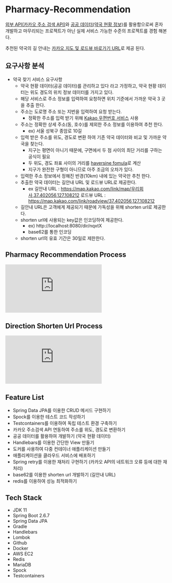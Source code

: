 # Pharmacy-Recommendation

[외부 API(카카오 주소 검색 API)](https://developers.kakao.com/docs/latest/ko/local/dev-guide)와 [공공 데이터(약국 현황 정보)](https://www.data.go.kr/data/15065023/fileData.do)를 활용함으로써 혼자 개발하고 마무리되는 프로젝트가 아닌 실제 서비스 가능한 수준의 프로젝트를 경험 해본다.

추천된 약국의 길 안내는 [카카오 지도 및 로드뷰 바로가기 URL](https://apis.map.kakao.com/web/guide/#routeurl)로 제공 된다.

## 요구사항 분석

- 약국 찾기 서비스 요구사항
  - 약국 현황 데이터(공공 데이터)를 관리하고 있다 라고 가정하고, 약국 현황 데이터는 위도 경도의 위치 정보 데이터를 가지고 있다.
  - 해당 서비스로 주소 정보를 입력하여 요청하면 위치 기준에서 가까운 약국 3 곳을 추출 한다.
  - 주소는 도로명 주소 또는 지번을 입력하여 요청 받는다.
    - 정확한 주소를 입력 받기 위해 [Kakao 우편번호 서비스](https://postcode.map.daum.net/guide) 사용
  - 주소는 정확한 상세 주소(동, 호수)를 제외한 주소 정보를 이용하여 추천 한다.
    - ex) 서울 성북구 종암로 10길
  - 입력 받은 주소를 위도, 경도로 변환 하여 기존 약국 데이터와 비교 및 가까운 약국을 찾는다.
    - 지구는 평면이 아니기 때문에, 구면에서 두 점 사이의 최단 거리를 구하는 공식이 필요
    - 두 위도, 경도 좌표 사이의 거리를 [haversine fomula](https://en.wikipedia.org/wiki/Haversine_formula)로 계산
    - 지구가 완전한 구형이 아니므로 아주 조금의 오차가 있다.
  - 입력한 주소 정보에서 정해진 반경(10km) 내에 있는 약국만 추천 한다.
  - 추출한 약국 데이터는 길안내 URL 및 로드뷰 URL로 제공한다.
    - ex
      길안내 URL : https://map.kakao.com/link/map/우리회사,37.402056,127.108212
      로드뷰 URL : https://map.kakao.com/link/roadview/37.402056,127.108212
  - 길안내 URL은 고객에게 제공되기 때문에 가독성을 위해 shorten url로 제공한다.
  - shorten url에 사용되는 key값은 인코딩하여 제공한다.
    - ex) http://localhost:8080/dir/nqxtX
    - base62를 통한 인코딩
  - shorten url의 유효 기간은 30일로 제한한다.

## Pharmacy Recommendation Process

![Pharmacy_Rocommendation_Process.pdf](https://github.com/hajungIm/project-map/files/12331459/Pharmacy_Rocommendation_Process.pdf)

## Direction Shorten Url Process

![Direction_Shorten_Url_Process.pdf](https://github.com/hajungIm/project-map/files/12331507/Direction_Shorten_Url_Process.pdf)

## Feature List

- Spring Data JPA를 이용한 CRUD 메서드 구현하기
- Spock를 이용한 테스트 코드 작성하기
- Testcontainers를 이용하여 독립 테스트 환경 구축하기
- 카카오 주소검색 API 연동하여 주소를 위도, 경도로 변환하기
- 공공 데이터를 활용하여 개발하기 (약국 현황 데이터)
- Handlebars를 이용한 간단한 View 만들기
- 도커를 사용하여 다중 컨테이너 애플리케이션 만들기
- 애플리케이션을 클라우드 서비스에 배포하기
- Spring retry를 이용한 재처리 구현하기 (카카오 API의 네트워크 오류 등에 대한 재처리)
- base62를 이용한 shorten url 개발하기 (길안내 URL)
- redis를 이용하여 성능 최적화하기

## Tech Stack
- JDK 11
- Spring Boot 2.6.7
- Spring Data JPA
- Gradle
- Handlebars
- Lombok
- Github
- Docker
- AWS EC2
- Redis
- MariaDB
- Spock
- Testcontainers
